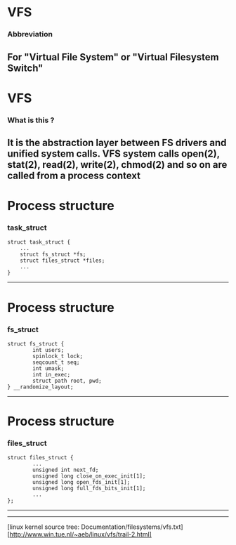 # VFS
### Abbreviation
For "Virtual File System" or "Virtual Filesystem Switch"
---
# VFS
### What is this ?
It is the abstraction layer between FS drivers and unified system calls.
VFS system calls open(2), stat(2), read(2), write(2), chmod(2) and so
on are called from a process context
---
# Process structure
### task_struct

```
struct task_struct {
    ...
    struct fs_struct *fs;
    struct files_struct *files;
    ...
}
```
---
# Process structure
### fs_struct
```
struct fs_struct {
        int users;
        spinlock_t lock;
        seqcount_t seq;
        int umask;
        int in_exec;
        struct path root, pwd;
} __randomize_layout;

```
---
# Process structure
### files_struct
```
struct files_struct {
        ...
        unsigned int next_fd;
        unsigned long close_on_exec_init[1];
        unsigned long open_fds_init[1];
        unsigned long full_fds_bits_init[1];
        ...
};

```
---
 
---
[linux kernel source tree: Documentation/filesystems/vfs.txt]
[http://www.win.tue.nl/~aeb/linux/vfs/trail-2.html]
